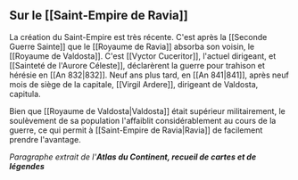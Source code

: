 ## **Sur le [[Saint-Empire de Ravia]]**

La création du Saint-Empire est très récente. C'est après la [[Seconde Guerre Sainte]] que le [[Royaume de Ravia]] absorba son voisin, le [[Royaume de Valdosta]].
C'est [[Vyctor Cuceritor]], l'actuel dirigeant, et [[Sainteté de l'Aurore Céleste]], déclarèrent la guerre pour trahison et hérésie en [[An 832|832]].
Neuf ans plus tard, en [[An 841|841]], après neuf mois de siège de la capitale, [[Virgil Ardere]], dirigeant de Valdosta, capitula.

Bien que [[Royaume de Valdosta|Valdosta]] était supérieur militairement, le soulèvement de sa population l'affaiblit considérablement au cours de la guerre, ce qui permit à [[Saint-Empire de Ravia|Ravia]] de facilement prendre l'avantage.

*Paragraphe extrait de l'__Atlas du Continent, recueil de cartes et de légendes__*

